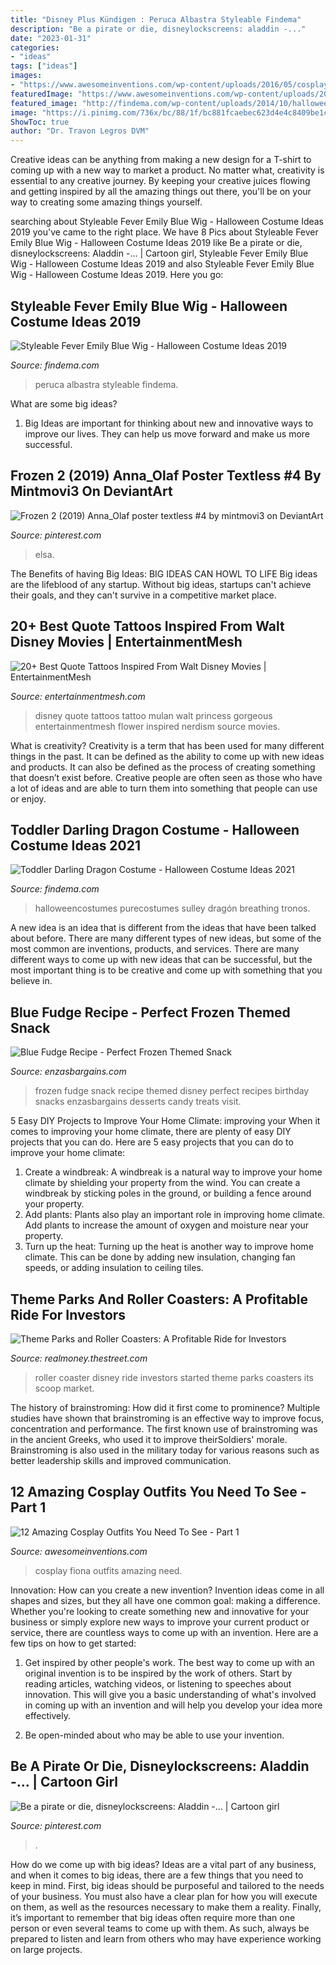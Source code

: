 ```yaml
---
title: "Disney Plus Kündigen : Peruca Albastra Styleable Findema"
description: "Be a pirate or die, disneylockscreens: aladdin -..."
date: "2023-01-31"
categories:
- "ideas"
tags: ["ideas"]
images:
- "https://www.awesomeinventions.com/wp-content/uploads/2016/05/cosplay-fiona.jpg"
featuredImage: "https://www.awesomeinventions.com/wp-content/uploads/2016/05/cosplay-fiona.jpg"
featured_image: "http://findema.com/wp-content/uploads/2014/10/halloween_20145714.jpg"
image: "https://i.pinimg.com/736x/bc/88/1f/bc881fcaebec623d4e4c8409be1c5da4.jpg"
ShowToc: true
author: "Dr. Travon Legros DVM"
---
```



Creative ideas can be anything from making a new design for a T-shirt to coming up with a new way to market a product. No matter what, creativity is essential to any creative journey. By keeping your creative juices flowing and getting inspired by all the amazing things out there, you'll be on your way to creating some amazing things yourself.

	

		
searching about Styleable Fever Emily Blue Wig - Halloween Costume Ideas 2019 you've came to the right place. We have 8 Pics about Styleable Fever Emily Blue Wig - Halloween Costume Ideas 2019 like Be a pirate or die, disneylockscreens: Aladdin -... | Cartoon girl, Styleable Fever Emily Blue Wig - Halloween Costume Ideas 2019 and also Styleable Fever Emily Blue Wig - Halloween Costume Ideas 2019. Here you go:
		
    
## Styleable Fever Emily Blue Wig - Halloween Costume Ideas 2019

<img loading=lazy src="http://findema.com/wp-content/uploads/2014/10/halloween_20145714.jpg" onerror="this.onerror=null;this.src='https://tse3.mm.bing.net/th?id=OIP.d4fUtNtAL9OoD9Sre4SDfQHaKl&amp;pid=15.1';" alt="Styleable Fever Emily Blue Wig - Halloween Costume Ideas 2019">

_Source: findema.com_

>peruca albastra styleable findema. 

	

What are some big ideas?
1. Big Ideas are important for thinking about new and innovative ways to improve our lives. They can help us move forward and make us more successful.

    
## Frozen 2 (2019) Anna_Olaf Poster Textless #4 By Mintmovi3 On DeviantArt

<img loading=lazy src="https://i.pinimg.com/736x/bc/88/1f/bc881fcaebec623d4e4c8409be1c5da4.jpg" onerror="this.onerror=null;this.src='https://tse1.mm.bing.net/th?id=OIP.ysQv2kgWKDqqZ3uu_QksYQHaJ3&amp;pid=15.1';" alt="Frozen 2 (2019) Anna_Olaf poster textless #4 by mintmovi3 on DeviantArt">

_Source: pinterest.com_

>elsa. 

	

The Benefits of having Big Ideas:
BIG IDEAS CAN HOWL TO LIFE
Big ideas are the lifeblood of any startup. Without big ideas, startups can't achieve their goals, and they can't survive in a competitive market place.

    
## 20+ Best Quote Tattoos Inspired From Walt Disney Movies | EntertainmentMesh

<img loading=lazy src="https://i0.wp.com/entertainmentmesh.com/wp-content/uploads/2015/06/Disney-Princesses-quote-tattoo.jpg" onerror="this.onerror=null;this.src='https://tse1.mm.bing.net/th?id=OIP.NwKUlLPxJ9CJBOk9zX28pQHaHa&amp;pid=15.1';" alt="20+ Best Quote Tattoos Inspired From Walt Disney Movies | EntertainmentMesh">

_Source: entertainmentmesh.com_

>disney quote tattoos tattoo mulan walt princess gorgeous entertainmentmesh flower inspired nerdism source movies. 

	

What is creativity?
Creativity is a term that has been used for many different things in the past. It can be defined as the ability to come up with new ideas and products. It can also be defined as the process of creating something that doesn’t exist before. Creative people are often seen as those who have a lot of ideas and are able to turn them into something that people can use or enjoy.

    
## Toddler Darling Dragon Costume - Halloween Costume Ideas 2021

<img loading=lazy src="https://findema.com/wp-content/uploads/2014/10/halloween_20145601.jpg" onerror="this.onerror=null;this.src='https://tse2.mm.bing.net/th?id=OIP.ioG_goKCHBnlqTJVhzgLWQHaKl&amp;pid=15.1';" alt="Toddler Darling Dragon Costume - Halloween Costume Ideas 2021">

_Source: findema.com_

>halloweencostumes purecostumes sulley dragón breathing tronos. 

	

A new idea is an idea that is different from the ideas that have been talked about before. There are many different types of new ideas, but some of the most common are inventions, products, and services. There are many different ways to come up with new ideas that can be successful, but the most important thing is to be creative and come up with something that you believe in.

    
## Blue Fudge Recipe - Perfect Frozen Themed Snack

<img loading=lazy src="https://www.enzasbargains.com/wp-content/uploads/2015/12/frozen-blue-fudge-recipe.png" onerror="this.onerror=null;this.src='https://tse4.mm.bing.net/th?id=OIP.j4yOVu-xsRdm_RmphS5oxAHaLH&amp;pid=15.1';" alt="Blue Fudge Recipe - Perfect Frozen Themed Snack">

_Source: enzasbargains.com_

>frozen fudge snack recipe themed disney perfect recipes birthday snacks enzasbargains desserts candy treats visit. 

	

5 Easy DIY Projects to Improve Your Home Climate: improving your
When it comes to improving your home climate, there are plenty of easy DIY projects that you can do. Here are 5 easy projects that you can do to improve your home climate: 
1. Create a windbreak: A windbreak is a natural way to improve your home climate by shielding your property from the wind. You can create a windbreak by sticking poles in the ground, or building a fence around your property. 
2. Add plants: Plants also play an important role in improving home climate. Add plants to increase the amount of oxygen and moisture near your property. 
3. Turn up the heat: Turning up the heat is another way to improve home climate. This can be done by adding new insulation, changing fan speeds, or adding insulation to ceiling tiles. 

    
## Theme Parks And Roller Coasters: A Profitable Ride For Investors

<img loading=lazy src="https://s.thestreet.com/files/tsc/v2008/photos/contrib/uploads/f012b5c0-4a2a-11e8-b047-6fa6cbde9e00.png" onerror="this.onerror=null;this.src='https://tse1.mm.bing.net/th?id=OIP.xmdAssycKBEGqPx2NKwSGQHaE8&amp;pid=15.1';" alt="Theme Parks and Roller Coasters: A Profitable Ride for Investors">

_Source: realmoney.thestreet.com_

>roller coaster disney ride investors started theme parks coasters its scoop market. 

	

The history of brainstroming: How did it first come to prominence?
Multiple studies have shown that brainstroming is an effective way to improve focus, concentration and performance. The first known use of brainstroming was in the ancient Greeks, who used it to improve theirSoldiers' morale. Brainstroming is also used in the military today for various reasons such as better leadership skills and improved communication.

    
## 12 Amazing Cosplay Outfits You Need To See - Part 1

<img loading=lazy src="https://www.awesomeinventions.com/wp-content/uploads/2016/05/cosplay-fiona.jpg" onerror="this.onerror=null;this.src='https://tse4.mm.bing.net/th?id=OIP.zLKBNasqLxx3jwa76FdBqwHaLH&amp;pid=15.1';" alt="12 Amazing Cosplay Outfits You Need To See - Part 1">

_Source: awesomeinventions.com_

>cosplay fiona outfits amazing need. 

	

Innovation: How can you create a new invention?
Invention ideas come in all shapes and sizes, but they all have one common goal: making a difference. Whether you're looking to create something new and innovative for your business or simply explore new ways to improve your current product or service, there are countless ways to come up with an invention. Here are a few tips on how to get started:
1. Get inspired by other people's work. The best way to come up with an original invention is to be inspired by the work of others. Start by reading articles, watching videos, or listening to speeches about innovation. This will give you a basic understanding of what's involved in coming up with an invention and will help you develop your idea more effectively.

2. Be open-minded about who may be able to use your invention.

    
## Be A Pirate Or Die, Disneylockscreens: Aladdin -... | Cartoon Girl

<img loading=lazy src="https://i.pinimg.com/736x/1e/f4/ea/1ef4ea583c92faaf8ece5cb7a7957946--aladdin-movie-concepts.jpg" onerror="this.onerror=null;this.src='https://tse1.mm.bing.net/th?id=OIP.vAHkYeQcP2ttWRMMjdh4FQCpEs&amp;pid=15.1';" alt="Be a pirate or die, disneylockscreens: Aladdin -... | Cartoon girl">

_Source: pinterest.com_

>. 

	

How do we come up with big ideas?
Ideas are a vital part of any business, and when it comes to big ideas, there are a few things that you need to keep in mind. First, big ideas should be purposeful and tailored to the needs of your business. You must also have a clear plan for how you will execute on them, as well as the resources necessary to make them a reality. Finally, it’s important to remember that big ideas often require more than one person or even several teams to come up with them. As such, always be prepared to listen and learn from others who may have experience working on large projects.

